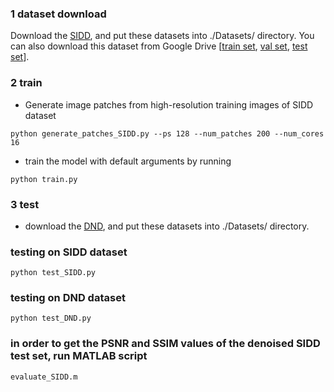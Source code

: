 ### 1 dataset download

Download the [SIDD](https://www.eecs.yorku.ca/~kamel/sidd/dataset.php), and put these datasets into ./Datasets/ directory. You can also download this dataset from Google Drive [[train set](https://drive.google.com/file/d/1s8gNDFjYOcD6rIj9N2G-niQkQ-2e9KJn/view?usp=drive_link), [val set](https://drive.google.com/file/d/1caJDtXwZ38Mq8pMvEm7-vEyEHay0hjVj/view?usp=drive_link), [test set](https://drive.google.com/file/d/1r5WlKYBUUJGHEsq6_-xybxfXrAnA2QGB/view?usp=drive_link)].

### 2 train

- Generate image patches from high-resolution training images of SIDD dataset

```
python generate_patches_SIDD.py --ps 128 --num_patches 200 --num_cores 16
```

- train the model with default arguments by running

```
python train.py
```

### 3 test

- download the [DND](https://noise.visinf.tu-darmstadt.de/), and put these datasets into ./Datasets/ directory.

### testing on SIDD dataset

```
python test_SIDD.py
```

### testing on DND dataset

```
python test_DND.py
```

### in order to get the PSNR and SSIM values of the denoised SIDD test set, run MATLAB script
```
evaluate_SIDD.m
```
